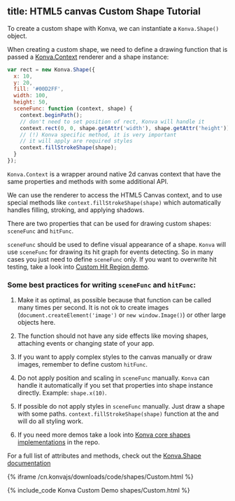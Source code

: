 title: HTML5 canvas Custom Shape Tutorial
---

To create a custom shape with Konva, we can instantiate a `Konva.Shape()` object.

When creating a custom shape, we need to define a drawing function that is passed a [Konva.Context](/cn.konvajs/api/Konva.Context.html) renderer and a shape instance:

```javascript
var rect = new Konva.Shape({
  x: 10,
  y: 20,
  fill: '#00D2FF',
  width: 100,
  height: 50,
  sceneFunc: function (context, shape) {
    context.beginPath();
    // don't need to set position of rect, Konva will handle it
    context.rect(0, 0, shape.getAttr('width'), shape.getAttr('height'));
    // (!) Konva specific method, it is very important
    // it will apply are required styles
    context.fillStrokeShape(shape);
  }
});
```

`Konva.Context` is a wrapper around native 2d canvas context that have the same properties and methods with some additional API.

We can use the renderer to access the HTML5 Canvas context, and to use special methods like `context.fillStrokeShape(shape)` which automatically handles filling, stroking, and applying shadows.

There are two properties that can be used for drawing custom shapes: `sceneFunc` and `hitFunc`.

`sceneFunc` should be used to define visual appearance of a shape. `Konva` will use `sceneFunc` for drawing its hit graph for events detecting. So in many cases you just need to define `sceneFunc` only. If you want to overwrite hit testing, take a look into [Custom Hit Region demo](/cn.konvajs/docs/events/Custom_Hit_Region.html).

### Some best practices for writing `sceneFunc` and `hitFunc`:

1. Make it as optimal, as possible because that function can be called many times per second. It is not ok to create images (`document.createElement('image')` or `new window.Image()`) or other large objects here.

2. The function should not have any side effects like moving shapes, attaching events or changing state of your app.

3. If you want to apply complex styles to the canvas manually or draw images, remember to define custom `hitFunc`.

4. Do not apply position and scaling in `sceneFunc` manually. `Konva` can handle it automatically if you set that properties into shape instance directly. Example: `shape.x(10)`.

5. If possible do not apply styles in `sceneFunc` manually. Just draw a shape with some paths. `context.fillStrokeShape(shape)` function at the and will do all styling work.

6. If you need more demos take a look into [Konva core shapes implementations](https://github.com/konvajs/konva/tree/master/src/shapes) in the repo.



For a full list of attributes and methods, check out the [Konva.Shape documentation](/cn.konvajs/api/Konva.Shape.html)

{% iframe /cn.konvajs/downloads/code/shapes/Custom.html %}

{% include_code Konva Custom Demo shapes/Custom.html %}
